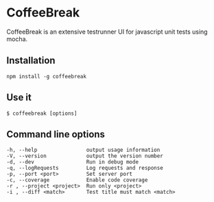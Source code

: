 CoffeeBreak
===========

CoffeeBreak is an extensive testrunner UI for javascript unit tests using mocha.


Installation
------------
    npm install -g coffeebreak


Use it
------
    $ coffeebreak [options]


Command line options
--------------------
    -h, --help                output usage information
    -V, --version             output the version number
    -d, --dev                 Run in debug mode
    -q, --logRequests         Log requests and response
    -p, --port <port>         Set server port
    -c, --coverage            Enable code coverage
    -r , --project <project>  Run only <project>
    -i , --diff <match>       Test title must match <match>
